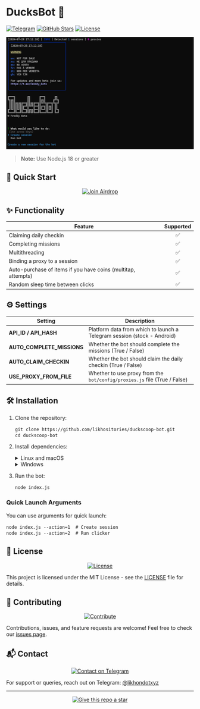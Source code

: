# DucksBot 🦆

[![Telegram](https://img.shields.io/badge/Telegram-%40likhondotxyz-blue?style=for-the-badge&logo=telegram)](https://t.me/likhondotxyz)
[![GitHub Stars](https://img.shields.io/github/stars/likhositories/duckscoop-bot?style=for-the-badge)](https://github.com/likhositories/duckscoop-bot/stargazers)
[![License](https://img.shields.io/github/license/likhositories/duckscoop-bot?style=for-the-badge)](https://github.com/likhositories/duckscoop-bot/blob/main/LICENSE)

![DucksBot Hero Image](./.github/image/hero.png)

> **Note:** Use Node.js 18 or greater

## 🚀 Quick Start

<p align="center">
  <a href="https://t.me/duckscoop_bot/app?startapp=WGBHHpDlNK">
    <img src="https://img.shields.io/badge/Join%20Airdrop-Duckscoop%20Bot-brightgreen?style=for-the-badge&logo=telegram" alt="Join Airdrop">
  </a>
</p>

## ✨ Functionality

| Feature                                                       | Supported |
| ------------------------------------------------------------- | :-------: |
| Claiming daily checkin                                        |    ✅     |
| Completing missions                                           |    ✅     |
| Multithreading                                                |    ✅     |
| Binding a proxy to a session                                  |    ✅     |
| Auto-purchase of items if you have coins (multitap, attempts) |    ✅     |
| Random sleep time between clicks                              |    ✅     |

## ⚙️ Settings

| Setting                    | Description                                                               |
| -------------------------- | ------------------------------------------------------------------------- |
| **API_ID / API_HASH**      | Platform data from which to launch a Telegram session (stock - Android)   |
| **AUTO_COMPLETE_MISSIONS** | Whether the bot should complete the missions (True / False)               |
| **AUTO_CLAIM_CHECKIN**     | Whether the bot should claim the daily checkin (True / False)             |
| **USE_PROXY_FROM_FILE**    | Whether to use proxy from the `bot/config/proxies.js` file (True / False) |

## 🛠 Installation

1. Clone the repository:
   ```shell
   git clone https://github.com/likhositories/duckscoop-bot.git
   cd duckscoop-bot
   ```

2. Install dependencies:
   
   <details>
   <summary>Linux and macOS</summary>

   ```shell
   chmod +x check_node.sh
   ./check_node.sh
   ```
   OR
   ```shell
   npm install
   cp .env-example .env
   nano .env  # Specify your API_ID and API_HASH, the rest is taken by default
   ```
   </details>

   <details>
   <summary>Windows</summary>

   - Double click on `INSTALL.bat` in the duckscoop-bot directory to install the dependencies
   - Double click on `START.bat` in the duckscoop-bot directory to start the bot
   
   OR
   ```shell
   npm install
   copy .env-example .env
   # Edit .env file and specify your API_ID and API_HASH
   ```
   </details>

3. Run the bot:
   ```shell
   node index.js
   ```

### Quick Launch Arguments

You can use arguments for quick launch:

```shell
node index.js --action=1  # Create session
node index.js --action=2  # Run clicker
```

## 📄 License

<p align="center">
  <a href="https://github.com/likhositories/duckscoop-bot/blob/main/LICENSE">
    <img src="https://img.shields.io/github/license/likhositories/duckscoop-bot?style=for-the-badge" alt="License">
  </a>
</p>

This project is licensed under the MIT License - see the [LICENSE](LICENSE) file for details.

## 🤝 Contributing

<p align="center">
  <a href="https://github.com/likhositories/duckscoop-bot/issues">
    <img src="https://img.shields.io/badge/Contribute-Open%20Issues-orange?style=for-the-badge&logo=github" alt="Contribute">
  </a>
</p>

Contributions, issues, and feature requests are welcome! Feel free to check our [issues page](https://github.com/likhositories/duckscoop-bot/issues).

## 📬 Contact

<p align="center">
  <a href="https://t.me/likhondotxyz">
    <img src="https://img.shields.io/badge/Telegram-Contact%20Me-blue?style=for-the-badge&logo=telegram" alt="Contact on Telegram">
  </a>
</p>

For support or queries, reach out on Telegram: [@likhondotxyz](https://t.me/likhondotxyz)

---

<p align="center">
  <a href="https://github.com/likhositories/duckscoop-bot">
    <img src="https://img.shields.io/badge/Give%20this%20repo%20a%20star%20%E2%AD%90-Thank%20You!-yellow?style=for-the-badge" alt="Give this repo a star">
  </a>
</p>
